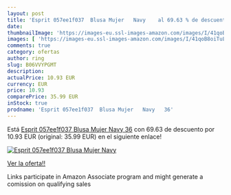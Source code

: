```yaml
---
layout: post
title: 'Esprit 057ee1f037  Blusa Mujer   Navy    al 69.63 % de descuento'
date: 
thumbnailImage: 'https://images-eu.ssl-images-amazon.com/images/I/41qoB8oiTuL._SL200_.jpg'
images: [ 'https://images-eu.ssl-images-amazon.com/images/I/41qoB8oiTuL._SL200_.jpg' ]
comments: true
category: ofertas
author: ring
slug: B06VVYPGMT
description:
actualPrice: 10.93 EUR
currency: EUR
price: 10.93
comparePrice: 35.99 EUR
inStock: true
prodname: 'Esprit 057ee1f037  Blusa Mujer   Navy   36'
---
```


Está [Esprit 057ee1f037  Blusa Mujer   Navy   36](https://www.amazon.es/dp/B06VVYPGMT/?tag=tolees-21) con 69.63 de descuento por 10.93 EUR (original: 35.99 EUR) en el siguiente enlace!

[![Esprit 057ee1f037  Blusa Mujer   Navy   ](https://images-eu.ssl-images-amazon.com/images/I/41qoB8oiTuL._SL200_.jpg)](https://www.amazon.es/dp/B06VVYPGMT/?tag=tolees-21)

[Ver la oferta!!](https://www.amazon.es/dp/B06VVYPGMT/?tag=tolees-21)

Links participate in Amazon Associate program and might generate a comission on qualifying sales


